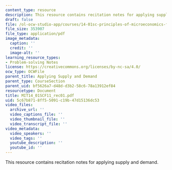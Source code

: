 ```yaml
---
content_type: resource
description: This resource contains recitation notes for applying supply and demand.
draft: false
file: /ol-ocw-studio-app/courses/14-01sc-principles-of-microeconomics-fall-2011/5c67b8718ff55091c19b47d15136dc53_MIT14_01SCF11_rec01.pdf
file_size: 353907
file_type: application/pdf
image_metadata:
  caption: ''
  credit: ''
  image-alt: ''
learning_resource_types:
- Problem-solving Notes
license: https://creativecommons.org/licenses/by-nc-sa/4.0/
ocw_type: OCWFile
parent_title: Applying Supply and Demand
parent_type: CourseSection
parent_uid: bf5626a7-d48d-d3b2-58c6-78a13912ef84
resourcetype: Document
title: MIT14_01SCF11_rec01.pdf
uid: 5c67b871-8ff5-5091-c19b-47d15136dc53
video_files:
  archive_url: ''
  video_captions_file: ''
  video_thumbnail_file: ''
  video_transcript_file: ''
video_metadata:
  video_speakers: ''
  video_tags: ''
  youtube_description: ''
  youtube_id: ''
---
```

This resource contains recitation notes for applying supply and demand.